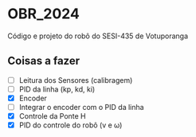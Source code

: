 # OBR_2024

Código e projeto do robô do SESI-435 de Votuporanga

## Coisas a fazer

- [ ] Leitura dos Sensores (calibragem)
- [ ] PID da linha (kp, kd, ki)
- [x] Encoder
- [ ] Integrar o encoder com o PID da linha
- [x] Controle da Ponte H
- [x] PID do controle do robô (v e ω)
